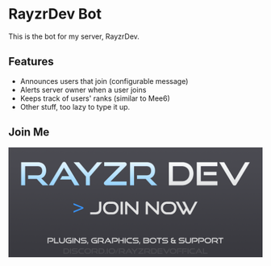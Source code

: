 # RayzrDev Bot
This is the bot for my server, RayzrDev.

## Features
- Announces users that join (configurable message)
- Alerts server owner when a user joins
- Keeps track of users' ranks (similar to Mee6)
- Other stuff, too lazy to type it up.


## Join Me
<img>[![Discord Badge](https://github.com/Rayzr522/ProjectResources/raw/master/RayzrDev/badge-small.png)](https://discord.io/rayzrdevofficial)